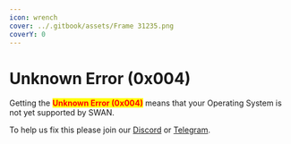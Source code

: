 ```yaml
---
icon: wrench
cover: ../.gitbook/assets/Frame 31235.png
coverY: 0
---
```


# Unknown Error (0x004)

Getting the <mark style="color:red;">**Unknown Error (0x004)**</mark> means that your Operating System is not yet supported by SWAN.

To help us fix this please join our [Discord](https://discord.gg/swan) or [Telegram](https://t.me/swan_cheat).
